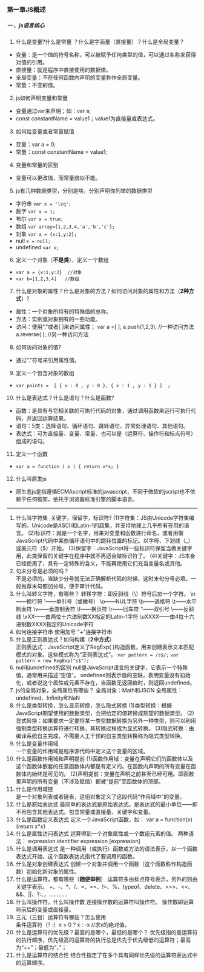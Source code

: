 ### 第一章JS概述  
##### 一 、js语言核心  
1. 什么是变量?什么是常量  ？什么是字面量（直接量）？什么是全局变量？
- 变量：是一个值的符号名称，可以被赋予任何类型的值，可以通过名称来获得对值的引用。
- 直接量：就是程序中直接使用的数据值。
- 全局变量：不在任何函数内声明的变量称作全局变量。
- 常量：不变的值。
2. js如何声明变量和常量
- 变量通过var来声明；如：var a;
- const constantName = value1；value1为直接量或表达式。
3. 如何给变量或者常量赋值
- 变量：var a = 0;
- 常量：const constantName = value1;
4. 变量和常量的区别
- 变量可以更改值，而常量貌似不能。
5. js有几种数据类型，分别是啥，分别声明你列举的数据类型
- 字符串 `var x = 'lzq';`
- 数字 `var x = 1;`
- 布尔 `var x = true;`
- 数组 `var array=[1,2,3,4,'a','b','c'];`
- 对象 `var a = {x:1,y:2};`
- null `x = null;`
- undefined  `var x;`
6. 定义一个对象（**不是类**），定义一个数组
- `var a = {x:1,y:2}  //对象`
- `var b=[1,2,3,4]   //数组` 
7. 什么是对象的属性？什么是对象的方法？如何访问对象的属性和方法（**2种方式**）?
- 属性：一个对象所持有的特殊值的总称。
- 方法：实例或对象拥有的一些功能。
- 访问：使用“.”或者[ ]来访问属性；
var a =[ ];
a.push(1,2,3); //一种访问方法
a.reverse( ); //另一种访问方法
8. 如何访问对象的值?
- 通过“.”符号来引用属性值。
9. 定义一个包含对象的数组
- `var points = 
[
{ x : 0 , y : 0 },
{ x : 1 , y : 1 }
]  ;`
10. 什么是表达式？什么是语句？什么是函数?
- 函数：是具有与它相关联的可执行代码的对象，通过调用函数来运行可执行代码，并返回运算结果。
- 语句：5类：选择语句、循环语句、跳转语句、异常处理语句、其他语句。
- 表达式：可为直接量、变量、常量、也可以是（运算符、操作符和标点符号）组成的语句。
11.  定义一个函数
- `var a = function ( x ) { return x*x; }`
12. 什么叫原生js
- 原生态js是指遵循ECMAscript标准的javascript，不同于微软的jscript也不依赖于任何框架，依托于浏览器标准引擎的脚本语言。

---
1. 什么叫字符集 ,关键字，保留字，标识符?
(1)字符集：JS由Unicode字符集编写的。Unicode是ASCII和Latin-1的超集，并支持地球上几乎所有在用的语言。
(2)标识符：就是一个名字，用来对变量和函数进行命名，或者用做JavaScript代码中某些循环语句中的跳转位置的标记。以字母、下划线（_）或美元符（$）开始。
(3)保留字：JavaScript将一些标识符保留当做关键字用，此类保留的关键字在程序中就不再适合做标识符了。
(4)关键字：JS本身已经使用了，具有一定特殊的含义，不能再使用它们充当变量名或其他。
2. 句末分号是必须的吗？  
不是必须的。当缺少分号就无法正确解析代码的时候，这时末句分号必填。一般推荐末句都加分号，便于审计代码。
3. 什么叫转义字符，有哪些？ 
转移字符：即反斜线（\）符号后加一个字符。
\n——换行符 
 \'——单引号（或撇号）
 \o——NUL字符
 \b——退格符
 \t——水平制表符
 \v——垂直制表符
 \f——换页符
 \r——回车符
 \"——双引号
 \\——反斜线
 \xXX——由两位十六进制数XX指定的Latin-1字符
 \uXXXX——由4位十六进制数XXXX指定的Unicode字符
4. 如何连接字符串 
使用加号 "+"连接字符串
5. 什么是正则表达式？如何构建（**2中方式**）  
正则表达式：JavaScript定义了RegExp( )构造函数，用来创建表示文本匹配模式的对象。这些模式称为“正则表达式”。
`var pattern = /s$/;`
`var pattern = new RegExp("s$");`
6. null和undefined的区别
null是JavaScript语言的关键字，它表示一个特殊值，通常用来描述“空值”。
undefined则表示值的空缺，表明变量没有初始化，或者说这个属性或元素不存在，当函数无返回值时，则返回undefined。
7. js的全局对象，全局属性有哪些？
全局对象：Math和JSON
全局属性：undefined、Infinity和NaN  
8. 什么是类型转换，怎么显示转换，怎么隐式转换
(1)类型转换：根据JavaScript期望使用的数据类型，会把给定的值转换成期望的数据类型。
(2)显式转换：如果要求一定要将某一类型数据转换为另外一种类型，则可以利用强制类型转换运算符进行转换，其转换过程成为显式转换。
(3)隐式转换：由编译系统自主完成，不需要人工干预的自主类型转换称为隐式类型转换。
9. 什么是变量作用域  
一个变量的作用域是程序源代码中定义这个变量的区域。
10. 什么是函数作用域和声明提前 
(1)函数作用域：变量在声明它们的函数体以及这个函数体嵌套的任意函数体内都是有定义的。在函数内声明的所有变量在函数体内始终是可见的。
(2)声明提前：变量在声明之前甚至已经可用。即函数里声明的所有变量（不涉及赋值）都被“提前”至函数体的顶部。
11. 什么是作用域链  
是一个对象列表或者链表，这组对象定义了这段代码“作用域中”的变量。
12. 什么是原始表达式 
最简单的表达式是原始表达式。是表达式的最小单位——即不再包含其他表达式。包含常量或直接量、关键字和变量。   
13. 什么是函数定义表达式
定义一个JavaScript函数，如：
var a = function(x){return x*x}   
14. 什么是属性访问表达式 
运算得到一个对象属性或一个数组元素的值。
两种语法：
expression.identifier
expression [expression]
15. 什么是调用表达式
是一种调用（或执行）函数或方法的语法表示，以一个函数表达式开始，这个函数表达式指代了要调用的函数。  
16. 什么是对象创建表达式
创建一个对象并调用一个函数（这个函数称作构造函数）初始化新对象的属性。  
17. 什么是运算符，都有哪些（**随便举例**）
运算符多由标点符号表示，另外的则由关键字表示。
+、-、*、/、=、==、!=、%、typeof、delete、>>>、<<、&&、||、?:、，…………
18. 什么叫操作符，什么叫操作数 
连接操作数的运算符叫操作符。
操作数即运算符前后的变量或直接量。 
19. 三元（三目）运算符有哪些？怎么使用  
条件运算符（? :）x > 0 ? x : -x //求x的绝对值。
20. 什么是运算符的优先级？最高的是哪个，最低的是哪个？
优先级指的是运算符的执行顺序，优先级高的运算符的执行总是优先于优先级低的运算符；最高为“++”；最低为“，”；
21. 什么是运算符的结合性 
结合性指定了在多个具有同样优先级的运算符表达式中的运算顺序。 